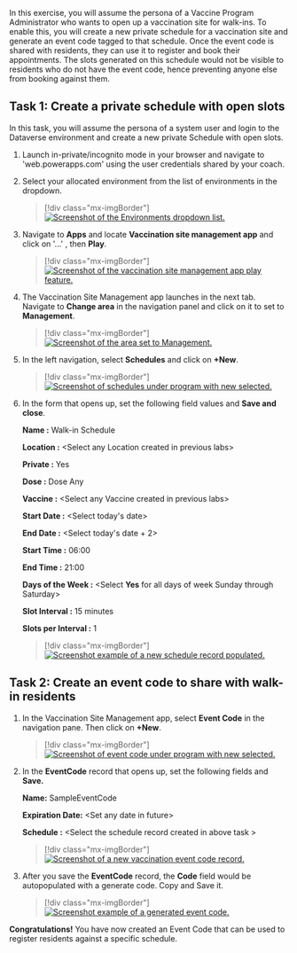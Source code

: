 In this exercise, you will assume the persona of a Vaccine Program Administrator who wants to open up a vaccination site for walk-ins. To enable this, you will create a new private schedule for a vaccination site and generate an event code tagged to that schedule. Once the event code is shared with residents, they can use it to register and book their appointments. The slots generated on this schedule would not be visible to residents who do not have the event code, hence preventing anyone else from booking against them.

## Task 1: Create a private schedule with open slots

In this task, you will assume the persona of a system user and login to the Dataverse environment and create a new private Schedule with open slots.

1.  Launch in-private/incognito mode in your browser and navigate to 'web.powerapps.com' using the user credentials shared by your coach.

1.  Select your allocated environment from the list of environments in the dropdown.

	> [!div class="mx-imgBorder"]
	> [![Screenshot of the Environments dropdown list.](../media/environments.png)](../media/environments.png#lightbox)

1.  Navigate to **Apps** and locate **Vaccination site management app** and click on '...' , then **Play**.

	> [!div class="mx-imgBorder"]
	> [![Screenshot of the vaccination site management app play feature.](../media/play.png)](../media/play.png#lightbox)

1.  The Vaccination Site Management app launches in the next tab. Navigate to **Change area** in the navigation panel and click on it to set to **Management**.

	> [!div class="mx-imgBorder"]
	> [![Screenshot of the area set to Management.](../media/management.png)](../media/management.png#lightbox)

1.  In the left navigation, select **Schedules** and click on **+New**.

	> [!div class="mx-imgBorder"]
	> [![Screenshot of schedules under program with new selected.](../media/new-schedule.png)](../media/new-schedule.png#lightbox)

1.  In the form that opens up, set the following field values and **Save and close**.

    **Name :** Walk-in Schedule

    **Location :** \<Select any Location created in previous labs\>

    **Private :** Yes

    **Dose :** Dose Any

    **Vaccine :** \<Select any Vaccine created in previous labs\>

    **Start Date :** \<Select today's date\>

    **End Date :** \<Select today's date + 2\>

    **Start Time :** 06:00

    **End Time :** 21:00

    **Days of the Week :** \<Select **Yes** for all days of week Sunday through Saturday\>

    **Slot Interval :** 15 minutes

    **Slots per Interval :** 1

	> [!div class="mx-imgBorder"]
	> [![Screenshot example of a new schedule record populated.](../media/schedule-values.png)](../media/schedule-values.png#lightbox)

## Task 2: Create an event code to share with walk-in residents

1.  In the Vaccination Site Management app, select **Event Code** in the navigation pane. Then click on **+New**.

	> [!div class="mx-imgBorder"]
	> [![Screenshot of event code under program with new selected.](../media/new-event-code.png)](../media/new-event-code.png#lightbox)

1.  In the **EventCode** record that opens up, set the following fields and **Save.**

    **Name:** SampleEventCode

    **Expiration Date:** \<Set any date in future\>

    **Schedule :** \<Select the schedule record created in above task \>

	> [!div class="mx-imgBorder"]
	> [![Screenshot of a new vaccination event code record.](../media/event-code-record.png)](../media/event-code-record.png#lightbox)

1.  After you save the **EventCode** record, the **Code** field would be autopopulated with a generate code. Copy and Save it.

	> [!div class="mx-imgBorder"]
	> [![Screenshot example of a generated event code.](../media/code.png)](../media/code.png#lightbox)

**Congratulations!** You have now created an Event Code that can be used to register residents against a specific schedule.

